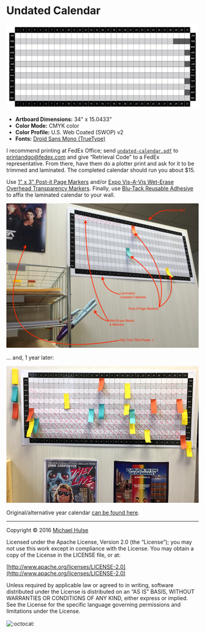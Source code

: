 # Undated Calendar

![](undated-calendar.png)

* **Artboard Dimensions:** 34" x 15.0433"
* **Color Mode:** CMYK color
* **Color Profile:** U.S. Web Coated (SWOP) v2
* **Fonts:** [Droid Sans Mono (TrueType)](https://www.google.com/fonts/specimen/Droid+Sans+Mono)

I recommend printing at FedEx Office; send [`undated-calendar.pdf`](https://github.com/mhulse/undated-calendar/raw/master/undated-calendar.pdf) to <printandgo@fedex.com> and give “Retrieval Code” to a FedEx representative. From there, have them do a plotter print and ask for it to be trimmed and laminated. The completed calendar should run you about $15.

Use [1" x 3" Post-it Page Markers](http://amzn.com/B003IJW6IY) and/or [Expo Vis-A-Vis Wet-Erase Overhead Transparency Markers](http://amzn.com/B00006IFGW). Finally, use [Blu-Tack Reusable Adhesive](http://amzn.com/B001FGLX72) to affix the laminated calendar to your wall.

![](example.jpg)

… and, 1 year later:

![](completed.png)

Original/alternative year calendar [can be found here](https://github.com/mhulse/undated-calendar/tree/calla-illy).

---

Copyright © 2016 [Michael Hulse](http://mky.io)

Licensed under the Apache License, Version 2.0 (the “License”); you may not use this work except in compliance with the License. You may obtain a copy of the License in the LICENSE file, or at:

[http://www.apache.org/licenses/LICENSE-2.0](http://www.apache.org/licenses/LICENSE-2.0)

Unless required by applicable law or agreed to in writing, software distributed under the License is distributed on an “AS IS” BASIS, WITHOUT WARRANTIES OR CONDITIONS OF ANY KIND, either express or implied. See the License for the specific language governing permissions and limitations under the License.

<img align="absmiddle" src="https://github.global.ssl.fastly.net/images/icons/emoji/octocat.png" alt=":octocat:" title=":octocat:" class="emoji">

